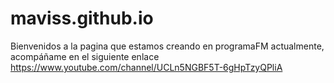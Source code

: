 # maviss.github.io
Bienvenidos a la pagina que estamos creando en programaFM actualmente, acompáñame en el siguiente enlace https://www.youtube.com/channel/UCLn5NGBF5T-6gHpTzyQPliA
